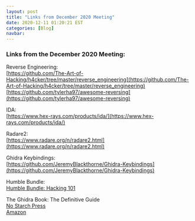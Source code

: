 ```yaml
---
layout: post
title: "Links from December 2020 Meeting"
date: 2020-12-11 01:20:21 EST
categories: [Blog]
navbar: 
---
```

### Links from the December 2020 Meeting:

Reverse Engineering:  
[https://github.com/The-Art-of-Hacking/h4cker/tree/master/reverse_engineering](https://github.com/The-Art-of-Hacking/h4cker/tree/master/reverse_engineering)  
[https://github.com/tylerha97/awesome-reversing](https://github.com/tylerha97/awesome-reversing)  

IDA:  
[https://www.hex-rays.com/products/ida/](https://www.hex-rays.com/products/ida/)  

Radare2:  
[https://www.radare.org/n/radare2.html](https://www.radare.org/n/radare2.html)  

Ghidra Keybindings:  
[https://github.com/JeremyBlackthorne/Ghidra-Keybindings](https://github.com/JeremyBlackthorne/Ghidra-Keybindings)  

Humble Bundle:  
[Humble Bundle: Hacking 101](https://www.humblebundle.com/books/hacking-101-no-starch-press-books?hmb_source=navbar&hmb_medium=product_tile&hmb_campaign=tile_index_5)  

The Ghidra Book: The Definitive Guide  
[No Starch Press](https://nostarch.com/GhidraBook)  
[Amazon](https://smile.amazon.com/Ghidra-Book-Definitive-Guide/dp/1718501021/ref=tmm_pap_swatch_0?_encoding=UTF8&qid=&sr=)  
